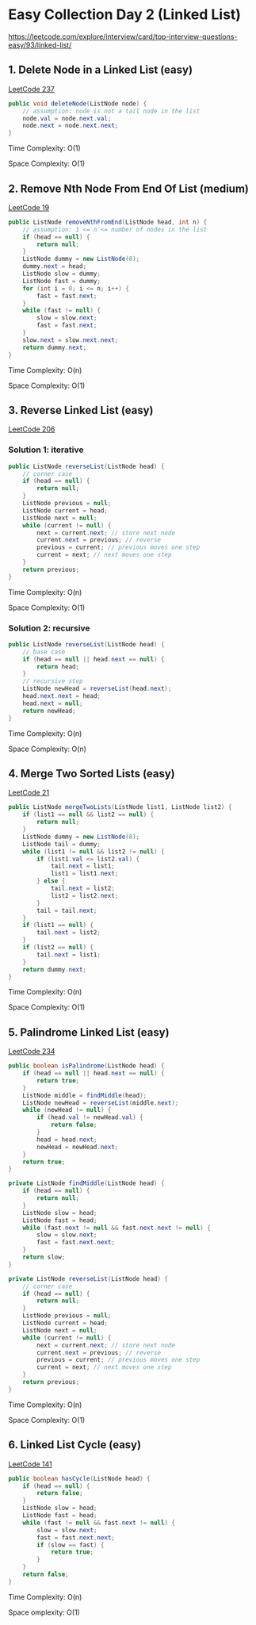 # Easy Collection Day 2 (Linked List)

https://leetcode.com/explore/interview/card/top-interview-questions-easy/93/linked-list/

## 1. Delete Node in a Linked List (easy)

[LeetCode 237](https://leetcode.com/problems/delete-node-in-a-linked-list/)

```java
public void deleteNode(ListNode node) {
    // assumption: node is not a tail node in the list
    node.val = node.next.val;
    node.next = node.next.next;
}
```

Time Complexity: O(1)

Space Complexity: O(1)

## 2. Remove Nth Node From End Of List (medium)

[LeetCode 19](https://leetcode.com/problems/remove-nth-node-from-end-of-list/)

```java
public ListNode removeNthFromEnd(ListNode head, int n) {
    // assumption: 1 <= n <= number of nodes in the list
    if (head == null) {
        return null;
    }
    ListNode dummy = new ListNode(0);
    dummy.next = head;
    ListNode slow = dummy;
    ListNode fast = dummy;
    for (int i = 0; i <= n; i++) {
        fast = fast.next;
    }
    while (fast != null) {
        slow = slow.next;
        fast = fast.next;
    }
    slow.next = slow.next.next;
    return dummy.next;
}
```

Time Complexity: O(n)

Space Complexity: O(1)

## 3. Reverse Linked List (easy)

[LeetCode 206](https://leetcode.com/problems/reverse-linked-list/)

### Solution 1: iterative

```java
public ListNode reverseList(ListNode head) {
    // corner case
    if (head == null) {
        return null;
    }
    ListNode previous = null;
    ListNode current = head;
    ListNode next = null;
    while (current != null) {
        next = current.next; // store next node
        current.next = previous; // reverse
        previous = current; // previous moves one step
        current = next; // next moves one step
    }
    return previous;
}
```

Time Complexity: O(n)

Space Complexity: O(1)

### Solution 2: recursive

```java
public ListNode reverseList(ListNode head) {
    // base case
    if (head == null || head.next == null) {
        return head;
    }
    // recursive step
    ListNode newHead = reverseList(head.next);
    head.next.next = head;
    head.next = null;
    return newHead;
}
```

Time Complexity: O(n)

Space Complexity: O(n)

## 4. Merge Two Sorted Lists (easy)

[LeetCode 21](https://leetcode.com/problems/merge-two-sorted-lists/)

```java
public ListNode mergeTwoLists(ListNode list1, ListNode list2) {
    if (list1 == null && list2 == null) {
        return null;
    }
    ListNode dummy = new ListNode(0);
    ListNode tail = dummy;
    while (list1 != null && list2 != null) {
        if (list1.val <= list2.val) {
            tail.next = list1;
            list1 = list1.next;
        } else {
            tail.next = list2;
            list2 = list2.next;
        }
        tail = tail.next;
    }
    if (list1 == null) {
        tail.next = list2;
    }
    if (list2 == null) {
        tail.next = list1;
    }
    return dummy.next;
}
```

Time Complexity: O(n)

Space Complexity: O(1)

## 5. Palindrome Linked List (easy)

[LeetCode 234](https://leetcode.com/problems/palindrome-linked-list/)

```java
public boolean isPalindrome(ListNode head) {
    if (head == null || head.next == null) {
        return true;
    }
    ListNode middle = findMiddle(head);
    ListNode newHead = reverseList(middle.next);
    while (newHead != null) {
        if (head.val != newHead.val) {
            return false;
        }
        head = head.next;
        newHead = newHead.next;
    }
    return true;
}

private ListNode findMiddle(ListNode head) {
    if (head == null) {
        return null;
    }
    ListNode slow = head;
    ListNode fast = head;
    while (fast.next != null && fast.next.next != null) {
        slow = slow.next;
        fast = fast.next.next;
    }
    return slow;
}

private ListNode reverseList(ListNode head) {
    // corner case
    if (head == null) {
        return null;
    }
    ListNode previous = null;
    ListNode current = head;
    ListNode next = null;
    while (current != null) {
        next = current.next; // store next node
        current.next = previous; // reverse
        previous = current; // previous moves one step
        current = next; // next moves one step
    }
    return previous;
}
```

Time Complexity: O(n)

Space Complexity: O(1)

## 6. Linked List Cycle (easy)

[LeetCode 141](https://leetcode.com/problems/linked-list-cycle/)

```java
public boolean hasCycle(ListNode head) {
    if (head == null) {
        return false;
    }
    ListNode slow = head;
    ListNode fast = head;
    while (fast != null && fast.next != null) {
        slow = slow.next;
        fast = fast.next.next;
        if (slow == fast) {
            return true;
        }
    }
    return false;
}
```

Time Complexity: O(n)

Space omplexity: O(1)